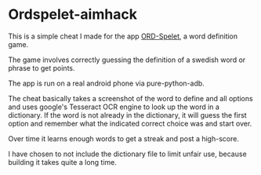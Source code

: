 # Ordspelet-aimhack

This is a simple cheat I made for the app [ORD-Spelet](https://play.google.com/store/apps/details?id=se.teoriappar.hp.words.game&hl=sv&gl=US), a word definition game.

The game involves correctly guessing the definition of a swedish word or phrase to get points.

The app is run on a real android phone via pure-python-adb.

The cheat basically takes a screenshot of the word to define and all options and uses google's Tesseract OCR engine to look up the word in a dictionary.
If the word is not already in the dictionary, it will guess the first option and remember what the indicated correct choice was and start over.

Over time it learns enough words to get a streak and post a high-score.

I have chosen to not include the dictionary file to limit unfair use, because building it takes quite a long time.
